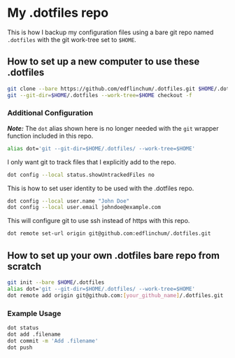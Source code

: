 # My .dotfiles repo
This is how I backup my configuration files using a bare git repo named `.dotfiles` with the git work-tree set to `$HOME`.

## How to set up a new computer to use these .dotfiles
```sh
git clone --bare https://github.com/edflinchum/.dotfiles.git $HOME/.dotfiles
git --git-dir=$HOME/.dotfiles --work-tree=$HOME checkout -f
```
### Additional Configuration
**_Note:_** The `dot` alias shown here is no longer needed with the `git` wrapper function included in this repo.
```sh
alias dot='git --git-dir=$HOME/.dotfiles/ --work-tree=$HOME'
```
I only want git to track files that I explicitly add to the repo.
```sh
dot config --local status.showUntrackedFiles no
```
This is how to set user identity to be used with the .dotfiles repo.
```sh
dot config --local user.name "John Doe"
dot config --local user.email johndoe@example.com
```
This will configure git to use ssh instead of https with this repo.
```sh
dot remote set-url origin git@github.com:edflinchum/.dotfiles.git
```

## How to set up your own .dotfiles bare repo from scratch
```sh
git init --bare $HOME/.dotfiles
alias dot='git --git-dir=$HOME/.dotfiles/ --work-tree=$HOME'
dot remote add origin git@github.com:[your_github_name]/.dotfiles.git
```
### Example Usage
```sh
dot status
dot add .filename
dot commit -m 'Add .filename'
dot push
```
